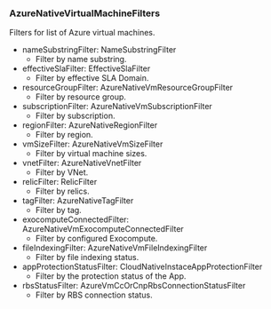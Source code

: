 ### AzureNativeVirtualMachineFilters
Filters for list of Azure virtual machines.

- nameSubstringFilter: NameSubstringFilter
  - Filter by name substring.
- effectiveSlaFilter: EffectiveSlaFilter
  - Filter by effective SLA Domain.
- resourceGroupFilter: AzureNativeVmResourceGroupFilter
  - Filter by resource group.
- subscriptionFilter: AzureNativeVmSubscriptionFilter
  - Filter by subscription.
- regionFilter: AzureNativeRegionFilter
  - Filter by region.
- vmSizeFilter: AzureNativeVmSizeFilter
  - Filter by virtual machine sizes.
- vnetFilter: AzureNativeVnetFilter
  - Filter by VNet.
- relicFilter: RelicFilter
  - Filter by relics.
- tagFilter: AzureNativeTagFilter
  - Filter by tag.
- exocomputeConnectedFilter: AzureNativeVmExocomputeConnectedFilter
  - Filter by configured Exocompute.
- fileIndexingFilter: AzureNativeVmFileIndexingFilter
  - Filter by file indexing status.
- appProtectionStatusFilter: CloudNativeInstaceAppProtectionFilter
  - Filter by the protection status of the App.
- rbsStatusFilter: AzureVmCcOrCnpRbsConnectionStatusFilter
  - Filter by RBS connection status.
